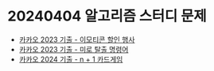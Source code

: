 # 20240404 알고리즘 스터디 문제

- [카카오 2023 기출 - 이모티콘 할인 행사](https://school.programmers.co.kr/learn/courses/30/lessons/150368)
- [카카오 2023 기출 - 미로 탈출 명령어](https://school.programmers.co.kr/learn/courses/30/lessons/150365)
- [카카오 2024 기출 - n + 1 카드게임](https://school.programmers.co.kr/learn/courses/30/lessons/258707)
